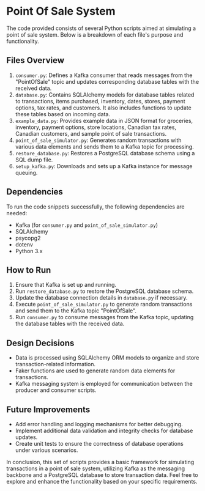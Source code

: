 # Point Of Sale System

The code provided consists of several Python scripts aimed at simulating a point of sale system. Below is a breakdown of each file's purpose and functionality.

## Files Overview

1. `consumer.py`: Defines a Kafka consumer that reads messages from the "PointOfSale" topic and updates corresponding database tables with the received data.
2. `database.py`: Contains SQLAlchemy models for database tables related to transactions, items purchased, inventory, dates, stores, payment options, tax rates, and customers. It also includes functions to update these tables based on incoming data. 
3. `example_data.py`: Provides example data in JSON format for groceries, inventory, payment options, store locations, Canadian tax rates, Canadian customers, and sample point of sale transactions.
4. `point_of_sale_simulator.py`: Generates random transactions with various data elements and sends them to a Kafka topic for processing.
5. `restore_database.py`: Restores a PostgreSQL database schema using a SQL dump file.
6. `setup_kafka.py`: Downloads and sets up a Kafka instance for message queuing.

## Dependencies

To run the code snippets successfully, the following dependencies are needed:
- Kafka (for `consumer.py` and `point_of_sale_simulator.py`)
- SQLAlchemy
- psycopg2
- dotenv
- Python 3.x

## How to Run

1. Ensure that Kafka is set up and running.
2. Run `restore_database.py` to restore the PostgreSQL database schema.
3. Update the database connection details in `database.py` if necessary.
4. Execute `point_of_sale_simulator.py` to generate random transactions and send them to the Kafka topic "PointOfSale".
5. Run `consumer.py` to consume messages from the Kafka topic, updating the database tables with the received data.

## Design Decisions

- Data is processed using SQLAlchemy ORM models to organize and store transaction-related information.
- Faker functions are used to generate random data elements for transactions.
- Kafka messaging system is employed for communication between the producer and consumer scripts.

## Future Improvements

- Add error handling and logging mechanisms for better debugging.
- Implement additional data validation and integrity checks for database updates.
- Create unit tests to ensure the correctness of database operations under various scenarios.

In conclusion, this set of scripts provides a basic framework for simulating transactions in a point of sale system, utilizing Kafka as the messaging backbone and a PostgreSQL database to store transaction data. Feel free to explore and enhance the functionality based on your specific requirements.
